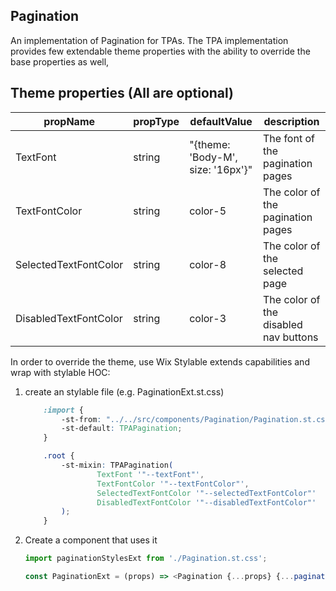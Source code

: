 ## Pagination
An implementation of Pagination for TPAs.
The TPA implementation provides few extendable theme properties with the ability to override the base properties as well,

## Theme properties (All are optional)

| propName   | propType | defaultValue | description |
|------------|----------|--------------|-------------|
| TextFont | string   | "{theme: 'Body-M', size: '16px'}" | The font of the pagination pages |
| TextFontColor  | string   | color-5 | The color of the pagination pages |
| SelectedTextFontColor  | string   | color-8 | The color of the selected page |
| DisabledTextFontColor  | string   | color-3 | The color of the disabled nav buttons |

In order to override the theme, use Wix Stylable extends capabilities and wrap with stylable HOC:

1. create an stylable file (e.g. PaginationExt.st.css)
    ``` css
        :import {
            -st-from: "../../src/components/Pagination/Pagination.st.css";
            -st-default: TPAPagination;
        }

        .root {
            -st-mixin: TPAPagination(
                    TextFont '"--textFont"',
                    TextFontColor '"--textFontColor"',
                    SelectedTextFontColor '"--selectedTextFontColor"'
                    DisabledTextFontColor '"--disabledTextFontColor"'
            );
        }
    ```

2. Create a component that uses it
    ``` javascript
    import paginationStylesExt from './Pagination.st.css';

    const PaginationExt = (props) => <Pagination {...props} {...paginationStylesExt('root', {}, props)}/>;
    ```
